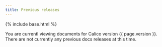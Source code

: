 ```yaml
---
title: Previous releases
---
```

{% include base.html %}

You are currentl viewing documents for Calico version {{ page.version }}. There are not currently any previous docs releases at this time.
